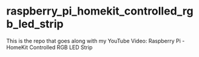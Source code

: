 # raspberry_pi_homekit_controlled_rgb_led_strip
This is the repo that goes along with my YouTube Video: Raspberry Pi - HomeKit Controlled RGB LED Strip
